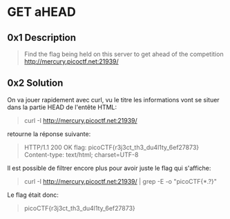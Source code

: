 # GET aHEAD

## 0x1 Description

>Find the flag being held on this server to get ahead of the competition http://mercury.picoctf.net:21939/

## 0x2 Solution

On va jouer rapidement avec curl, vu le titre les informations vont se situer dans la partie HEAD de l'entête HTML:

> curl -I http://mercury.picoctf.net:21939/

retourne la réponse suivante:

>HTTP/1.1 200 OK
>flag: picoCTF{r3j3ct_th3_du4l1ty_6ef27873}
>Content-type: text/html; charset=UTF-8

Il est possible de filtrer encore plus pour avoir juste le flag qui s'affiche:

>curl -I http://mercury.picoctf.net:21939/ | grep -E -o "picoCTF{*.?}"

Le flag était donc:

>picoCTF{r3j3ct_th3_du4l1ty_6ef27873}
